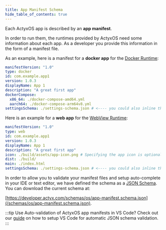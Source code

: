 ```yaml
---
title: App Manifest Schema
hide_table_of_contents: true
---
```


Each ActyxOS app is described by an **app manifest**.

In order to run them, the runtimes provided by ActyxOS need some information about each app. As a developer you provide this information in the form of a manifest file.

As an example, here is a manifest for a **docker app** for the [Docker Runtime](/docs/os/advanced-guides/actyxos-on-docker):

```yaml
manifestVersion: "1.0"
type: docker
id: com.example.app1
version: 1.0.3
displayName: App 1
description: "A great first app"
dockerCompose:
  x86_64: ./docker-compose-amd64.yml
  aarch64: ./docker-compose-arm64v8.yml
settingsSchema: ./settings-schema.json # <---- you could also inline the settings schema
```

Here is an example for a **web app** for the [WebView Runtime](/docs/os/advanced-guides/app-runtimes):

```yaml
manifestVersion: "1.0"
type: web
id: com.example.app1
version: 1.0.3
displayName: App 1
description: "A great first app"
icon: ./build/assets/app-icon.png # Specifying the app icon is optional. If you don't specify an icon for your app, ActyxOS will automatically use a default icon.
dist: ./build/
main: ./index.html
settingsSchema: ./settings-schema.json # <---- you could also inline the settings schema
```

In order to allow you to validate your manifest files and setup auto-complete in your IDE or text editor, we have defined the schema as a [JSON Schema](https://json-schema.org/). You can download the current schema at:

[https://developer.actyx.com/schemas/os/app-manifest.schema.json](/schemas/os/app-manifest.schema.json).

:::tip Use Auto-validation of ActyxOS app manifests in VS Code?
Check out our [guide](/docs/os/advanced-guides/using-vscode-for-schema-validation) on how to setup VS Code for automatic JSON schema validation.
:::
